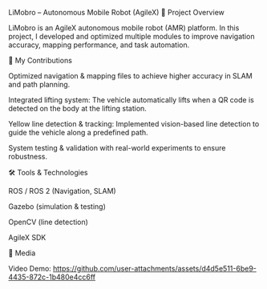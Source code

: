 LiMobro – Autonomous Mobile Robot (AgileX)
📌 Project Overview

LiMobro is an AgileX autonomous mobile robot (AMR) platform.
In this project, I developed and optimized multiple modules to improve navigation accuracy, mapping performance, and task automation.

🔧 My Contributions

Optimized navigation & mapping files to achieve higher accuracy in SLAM and path planning.

Integrated lifting system: The vehicle automatically lifts when a QR code is detected on the body at the lifting station.

Yellow line detection & tracking: Implemented vision-based line detection to guide the vehicle along a predefined path.

System testing & validation with real-world experiments to ensure robustness.

🛠️ Tools & Technologies

ROS / ROS 2 (Navigation, SLAM)

Gazebo (simulation & testing)

OpenCV (line detection)

AgileX SDK

📸 Media

Video Demo:
https://github.com/user-attachments/assets/d4d5e511-6be9-4435-872c-1b480e4cc6ff
